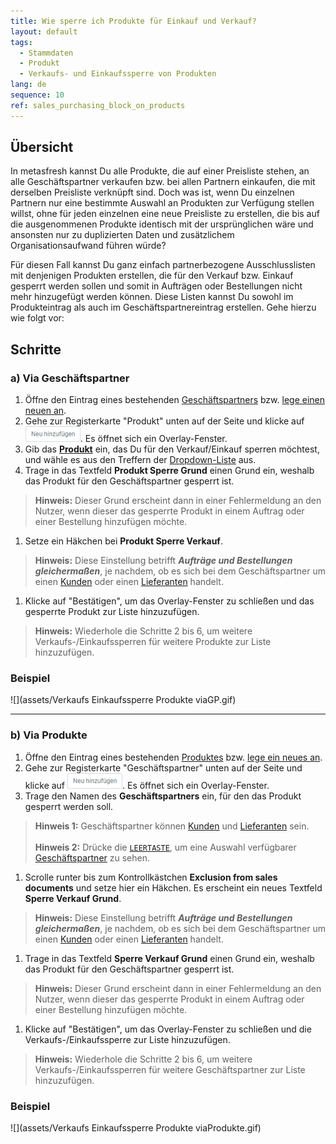 ```yaml
---
title: Wie sperre ich Produkte für Einkauf und Verkauf?
layout: default
tags:
  - Stammdaten
  - Produkt
  - Verkaufs- und Einkaufssperre von Produkten
lang: de
sequence: 10
ref: sales_purchasing_block_on_products
---
```


## Übersicht
In metasfresh kannst Du alle Produkte, die auf einer Preisliste stehen, an alle Geschäftspartner verkaufen bzw. bei allen Partnern einkaufen, die mit derselben Preisliste verknüpft sind. Doch was ist, wenn Du einzelnen Partnern nur eine bestimmte Auswahl an Produkten zur Verfügung stellen willst, ohne für jeden einzelnen eine neue Preisliste zu erstellen, die bis auf die ausgenommenen Produkte identisch mit der ursprünglichen wäre und ansonsten nur zu duplizierten Daten und zusätzlichem Organisationsaufwand führen würde?

Für diesen Fall kannst Du ganz einfach partnerbezogene Ausschlusslisten mit denjenigen Produkten erstellen, die für den Verkauf bzw. Einkauf gesperrt werden sollen und somit in Aufträgen oder Bestellungen nicht mehr hinzugefügt werden können. Diese Listen kannst Du sowohl im Produkteintrag als auch im Geschäftspartnereintrag erstellen. Gehe hierzu wie folgt vor:

## Schritte

### a) Via Geschäftspartner
1. Öffne den Eintrag eines bestehenden [Geschäftspartners](Menu) bzw. [lege einen neuen an](Neuer_Geschaeftspartner).
1. Gehe zur Registerkarte "Produkt" unten auf der Seite und klicke auf ![](assets/Neu_hinzufuegen_Button.png). Es öffnet sich ein Overlay-Fenster.
1. Gib das [**Produkt**](NeuesProdukt) ein, das Du für den Verkauf/Einkauf sperren möchtest, und wähle es aus den Treffern der [Dropdown-Liste](Keyboard_Shortcuts_Liste) aus.
1. Trage in das Textfeld **Produkt Sperre Grund** einen Grund ein, weshalb das Produkt für den Geschäftspartner gesperrt ist.
 >**Hinweis:** Dieser Grund erscheint dann in einer Fehlermeldung an den Nutzer, wenn dieser das gesperrte Produkt in einem Auftrag oder einer Bestellung hinzufügen möchte.

1. Setze ein Häkchen bei **Produkt Sperre Verkauf**.
 >**Hinweis:** Diese Einstellung betrifft ***Aufträge und Bestellungen gleichermaßen***, je nachdem, ob es sich bei dem Geschäftspartner um einen [Kunden](Neuer_Geschaeftspartner_Kunde) oder einen [Lieferanten](Neuer_Geschaeftspartner_Lieferant) handelt.

1. Klicke auf "Bestätigen", um das Overlay-Fenster zu schließen und das gesperrte Produkt zur Liste hinzuzufügen.
 >**Hinweis:** Wiederhole die Schritte 2 bis 6, um weitere Verkaufs-/Einkaufssperren für weitere Produkte zur Liste hinzuzufügen.

### Beispiel
![](assets/Verkaufs Einkaufssperre Produkte viaGP.gif)

---

### b) Via Produkte
1. Öffne den Eintrag eines bestehenden [Produktes](Menu) bzw. [lege ein neues an](NeuesProdukt).
1. Gehe zur Registerkarte "Geschäftspartner" unten auf der Seite und klicke auf ![](assets/Neu_hinzufuegen_Button.png). Es öffnet sich ein Overlay-Fenster.
1. Trage den Namen des **Geschäftspartners** ein, für den das Produkt gesperrt werden soll.
 >**Hinweis 1:** Geschäftspartner können [Kunden](Neuer_Geschaeftspartner_Kunde) und [Lieferanten](Neuer_Geschaeftspartner_Lieferant) sein.<br><br>
 >**Hinweis 2:** Drücke die [`LEERTASTE`](Keyboard_Shortcuts_Liste), um eine Auswahl verfügbarer [Geschäftspartner](Neuer_Geschaeftspartner) zu sehen.

1. Scrolle runter bis zum Kontrollkästchen **Exclusion from sales documents** und setze hier ein Häkchen. Es erscheint ein neues Textfeld **Sperre Verkauf Grund**.
 >**Hinweis:** Diese Einstellung betrifft ***Aufträge und Bestellungen gleichermaßen***, je nachdem, ob es sich bei dem Geschäftspartner um einen [Kunden](Neuer_Geschaeftspartner_Kunde) oder einen [Lieferanten](Neuer_Geschaeftspartner_Lieferant) handelt.

1. Trage in das Textfeld **Sperre Verkauf Grund** einen Grund ein, weshalb das Produkt für den Geschäftspartner gesperrt ist.
 >**Hinweis:** Dieser Grund erscheint dann in einer Fehlermeldung an den Nutzer, wenn dieser das gesperrte Produkt in einem Auftrag oder einer Bestellung hinzufügen möchte.

1. Klicke auf "Bestätigen", um das Overlay-Fenster zu schließen und die Verkaufs-/Einkaufssperre zur Liste hinzuzufügen.
 >**Hinweis:** Wiederhole die Schritte 2 bis 6, um weitere Verkaufs-/Einkaufssperren für weitere Geschäftspartner zur Liste hinzuzufügen.

### Beispiel
![](assets/Verkaufs Einkaufssperre Produkte viaProdukte.gif)
